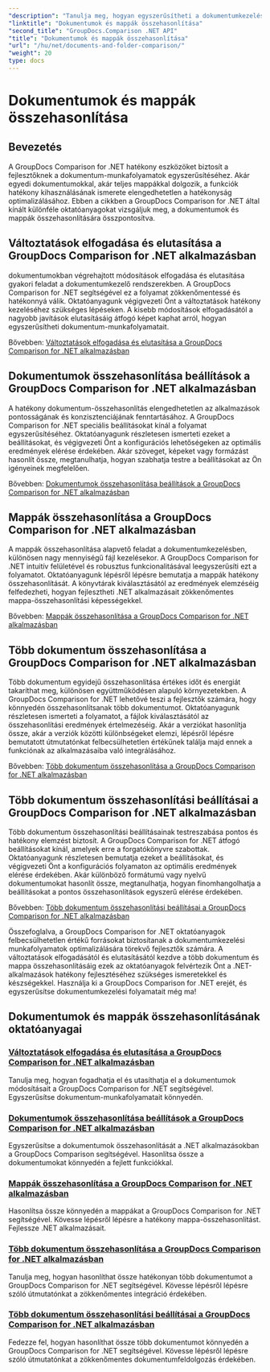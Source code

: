 ```yaml
---
"description": "Tanulja meg, hogyan egyszerűsítheti a dokumentumkezelési munkafolyamatokat a GroupDocs Comparison for .NET oktatóanyagaival. Fogadja el, utasítsa el a módosításokat, és hasonlítsa össze a dokumentumokat és mappákat könnyedén."
"linktitle": "Dokumentumok és mappák összehasonlítása"
"second_title": "GroupDocs.Comparison .NET API"
"title": "Dokumentumok és mappák összehasonlítása"
"url": "/hu/net/documents-and-folder-comparison/"
"weight": 20
type: docs
---
```

# Dokumentumok és mappák összehasonlítása

## Bevezetés

A GroupDocs Comparison for .NET hatékony eszközöket biztosít a fejlesztőknek a dokumentum-munkafolyamatok egyszerűsítéséhez. Akár egyedi dokumentumokkal, akár teljes mappákkal dolgozik, a funkciók hatékony kihasználásának ismerete elengedhetetlen a hatékonyság optimalizálásához. Ebben a cikkben a GroupDocs Comparison for .NET által kínált különféle oktatóanyagokat vizsgáljuk meg, a dokumentumok és mappák összehasonlítására összpontosítva.

## Változtatások elfogadása és elutasítása a GroupDocs Comparison for .NET alkalmazásban

dokumentumokban végrehajtott módosítások elfogadása és elutasítása gyakori feladat a dokumentumkezelő rendszerekben. A GroupDocs Comparison for .NET segítségével ez a folyamat zökkenőmentessé és hatékonnyá válik. Oktatóanyagunk végigvezeti Önt a változtatások hatékony kezeléséhez szükséges lépéseken. A kisebb módosítások elfogadásától a nagyobb javítások elutasításáig átfogó képet kaphat arról, hogyan egyszerűsítheti dokumentum-munkafolyamatait.

Bővebben: [Változtatások elfogadása és elutasítása a GroupDocs Comparison for .NET alkalmazásban](./accept-reject-changes-dotnet/)

## Dokumentumok összehasonlítása beállítások a GroupDocs Comparison for .NET alkalmazásban

A hatékony dokumentum-összehasonlítás elengedhetetlen az alkalmazások pontosságának és konzisztenciájának fenntartásához. A GroupDocs Comparison for .NET speciális beállításokat kínál a folyamat egyszerűsítéséhez. Oktatóanyagunk részletesen ismerteti ezeket a beállításokat, és végigvezeti Önt a konfigurációs lehetőségeken az optimális eredmények elérése érdekében. Akár szöveget, képeket vagy formázást hasonlít össze, megtanulhatja, hogyan szabhatja testre a beállításokat az Ön igényeinek megfelelően.

Bővebben: [Dokumentumok összehasonlítása beállítások a GroupDocs Comparison for .NET alkalmazásban](./compare-documents-settings-dotnet/)

## Mappák összehasonlítása a GroupDocs Comparison for .NET alkalmazásban

A mappák összehasonlítása alapvető feladat a dokumentumkezelésben, különösen nagy mennyiségű fájl kezelésekor. A GroupDocs Comparison for .NET intuitív felületével és robusztus funkcionalitásával leegyszerűsíti ezt a folyamatot. Oktatóanyagunk lépésről lépésre bemutatja a mappák hatékony összehasonlítását. A könyvtárak kiválasztásától az eredmények elemzéséig felfedezheti, hogyan fejlesztheti .NET alkalmazásait zökkenőmentes mappa-összehasonlítási képességekkel.

Bővebben: [Mappák összehasonlítása a GroupDocs Comparison for .NET alkalmazásban](./compare-folders-dotnet/)

## Több dokumentum összehasonlítása a GroupDocs Comparison for .NET alkalmazásban

Több dokumentum egyidejű összehasonlítása értékes időt és energiát takaríthat meg, különösen együttműködésen alapuló környezetekben. A GroupDocs Comparison for .NET lehetővé teszi a fejlesztők számára, hogy könnyedén összehasonlítsanak több dokumentumot. Oktatóanyagunk részletesen ismerteti a folyamatot, a fájlok kiválasztásától az összehasonlítási eredmények értelmezéséig. Akár a verziókat hasonlítja össze, akár a verziók közötti különbségeket elemzi, lépésről lépésre bemutatott útmutatónkat felbecsülhetetlen értékűnek találja majd ennek a funkciónak az alkalmazásaiba való integrálásához.

Bővebben: [Több dokumentum összehasonlítása a GroupDocs Comparison for .NET alkalmazásban](./compare-multiple-documents-dotnet/)

## Több dokumentum összehasonlítási beállításai a GroupDocs Comparison for .NET alkalmazásban

Több dokumentum összehasonlítási beállításainak testreszabása pontos és hatékony elemzést biztosít. A GroupDocs Comparison for .NET átfogó beállításokat kínál, amelyek erre a forgatókönyvre szabottak. Oktatóanyagunk részletesen bemutatja ezeket a beállításokat, és végigvezeti Önt a konfigurációs folyamaton az optimális eredmények elérése érdekében. Akár különböző formátumú vagy nyelvű dokumentumokat hasonlít össze, megtanulhatja, hogyan finomhangolhatja a beállításokat a pontos összehasonlítások egyszerű elérése érdekében.

Bővebben: [Több dokumentum összehasonlítási beállításai a GroupDocs Comparison for .NET alkalmazásban](./compare-multiple-documents-settings-dotnet/)

Összefoglalva, a GroupDocs Comparison for .NET oktatóanyagok felbecsülhetetlen értékű forrásokat biztosítanak a dokumentumkezelési munkafolyamatok optimalizálására törekvő fejlesztők számára. A változtatások elfogadásától és elutasításától kezdve a több dokumentum és mappa összehasonlításáig ezek az oktatóanyagok felvértezik Önt a .NET-alkalmazások hatékony fejlesztéséhez szükséges ismeretekkel és készségekkel. Használja ki a GroupDocs Comparison for .NET erejét, és egyszerűsítse dokumentumkezelési folyamatait még ma!
## Dokumentumok és mappák összehasonlításának oktatóanyagai
### [Változtatások elfogadása és elutasítása a GroupDocs Comparison for .NET alkalmazásban](./accept-reject-changes-dotnet/)
Tanulja meg, hogyan fogadhatja el és utasíthatja el a dokumentumok módosításait a GroupDocs Comparison for .NET segítségével. Egyszerűsítse dokumentum-munkafolyamatait könnyedén.
### [Dokumentumok összehasonlítása beállítások a GroupDocs Comparison for .NET alkalmazásban](./compare-documents-settings-dotnet/)
Egyszerűsítse a dokumentumok összehasonlítását a .NET alkalmazásokban a GroupDocs Comparison segítségével. Hasonlítsa össze a dokumentumokat könnyedén a fejlett funkciókkal.
### [Mappák összehasonlítása a GroupDocs Comparison for .NET alkalmazásban](./compare-folders-dotnet/)
Hasonlítsa össze könnyedén a mappákat a GroupDocs Comparison for .NET segítségével. Kövesse lépésről lépésre a hatékony mappa-összehasonlítást. Fejlessze .NET alkalmazásait.
### [Több dokumentum összehasonlítása a GroupDocs Comparison for .NET alkalmazásban](./compare-multiple-documents-dotnet/)
Tanulja meg, hogyan hasonlíthat össze hatékonyan több dokumentumot a GroupDocs Comparison for .NET segítségével. Kövesse lépésről lépésre szóló útmutatónkat a zökkenőmentes integráció érdekében.
### [Több dokumentum összehasonlítási beállításai a GroupDocs Comparison for .NET alkalmazásban](./compare-multiple-documents-settings-dotnet/)
Fedezze fel, hogyan hasonlíthat össze több dokumentumot könnyedén a GroupDocs Comparison for .NET segítségével. Kövesse lépésről lépésre szóló útmutatónkat a zökkenőmentes dokumentumfeldolgozás érdekében.